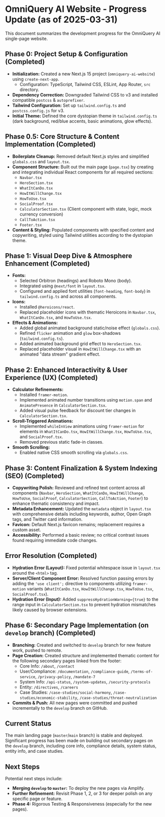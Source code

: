 # OmniQuery AI Website - Progress Update (as of 2025-03-31)

This document summarizes the development progress for the OmniQuery AI single-page website.

## Phase 0: Project Setup & Configuration (Completed)

*   **Initialization:** Created a new Next.js 15 project (`omniquery-ai-website`) using `create-next-app`.
    *   Configuration: TypeScript, Tailwind CSS, ESLint, App Router, `src` directory.
*   **Dependency Correction:** Downgraded Tailwind CSS to v3 and installed compatible `postcss` & `autoprefixer`.
*   **Tailwind Configuration:** Set up `tailwind.config.ts` and `postcss.config.js` for v3.
*   **Initial Theme:** Defined the core dystopian theme in `tailwind.config.ts` (dark background, red/blue accents, basic animations, glow effects).

## Phase 0.5: Core Structure & Content Implementation (Completed)

*   **Boilerplate Cleanup:** Removed default Next.js styles and simplified `globals.css` and `layout.tsx`.
*   **Component Structure:** Built out the main page (`page.tsx`) by creating and integrating individual React components for all required sections:
    *   `Navbar.tsx`
    *   `HeroSection.tsx`
    *   `WhatItCanDo.tsx`
    *   `HowItWillChange.tsx`
    *   `HowToUse.tsx`
    *   `SocialProof.tsx`
    *   `CalculatorSection.tsx` (Client component with state, logic, mock currency conversion)
    *   `CallToAction.tsx`
    *   `Footer.tsx`
*   **Content & Styling:** Populated components with specified content and copywriting, styled using Tailwind utilities according to the dystopian theme.

## Phase 1: Visual Deep Dive & Atmosphere Enhancement (Completed)

*   **Fonts:**
    *   Selected Orbitron (headings) and Roboto Mono (body).
    *   Integrated using `@next/font` in `layout.tsx`.
    *   Configured and applied font utilities (`font-heading`, `font-body`) in `tailwind.config.ts` and across all components.
*   **Icons:**
    *   Installed `@heroicons/react`.
    *   Replaced placeholder icons with thematic Heroicons in `Navbar.tsx`, `WhatItCanDo.tsx`, and `HowToUse.tsx`.
*   **Effects & Animations:**
    *   Added global animated background static/noise effect (`globals.css`).
    *   Refined `flicker` animation and `glow` box-shadows (`tailwind.config.ts`).
    *   Added animated background grid effect to `HeroSection.tsx`.
    *   Replaced placeholder visual in `HowItWillChange.tsx` with an animated "data stream" gradient effect.

## Phase 2: Enhanced Interactivity & User Experience (UX) (Completed)

*   **Calculator Refinements:**
    *   Installed `framer-motion`.
    *   Implemented animated number transitions using `motion.span` and `AnimatePresence` in `CalculatorSection.tsx`.
    *   Added visual pulse feedback for discount tier changes in `CalculatorSection.tsx`.
*   **Scroll-Triggered Animations:**
    *   Implemented `whileInView` animations using `framer-motion` for elements in `WhatItCanDo.tsx`, `HowItWillChange.tsx`, `HowToUse.tsx`, and `SocialProof.tsx`.
    *   Removed previous static fade-in classes.
*   **Smooth Scrolling:**
    *   Enabled native CSS smooth scrolling via `globals.css`.

## Phase 3: Content Finalization & System Indexing (SEO) (Completed)

*   **Copywriting Polish:** Reviewed and refined text content across all components (`Navbar`, `HeroSection`, `WhatItCanDo`, `HowItWillChange`, `HowToUse`, `SocialProof`, `CalculatorSection`, `CallToAction`, `Footer`) to enhance thematic consistency and impact.
*   **Metadata Enhancement:** Updated the `metadata` object in `layout.tsx` with comprehensive details including keywords, author, Open Graph tags, and Twitter card information.
*   **Favicon:** Default Next.js favicon remains; replacement requires a custom asset.
*   **Accessibility:** Performed a basic review; no critical contrast issues found requiring immediate code changes.

## Error Resolution (Completed)

*   **Hydration Error (Layout):** Fixed potential whitespace issue in `layout.tsx` around the `<html>` tag.
*   **Server/Client Component Error:** Resolved function passing errors by adding the `'use client';` directive to components utilizing `framer-motion` variants (`WhatItCanDo.tsx`, `HowItWillChange.tsx`, `HowToUse.tsx`, `SocialProof.tsx`).
*   **Hydration Error (Input):** Added `suppressHydrationWarning={true}` to the range input in `CalculatorSection.tsx` to prevent hydration mismatches likely caused by browser extensions.

## Phase 6: Secondary Page Implementation (on `develop` branch) (Completed)

*   **Branching:** Created and switched to `develop` branch for new feature work, pushed to remote.
*   **Page Creation:** Created structure and implemented thematic content for the following secondary pages linked from the footer:
    *   Core Info: `/about`, `/contact`
    *   User/Compliance: `/documentation`, `/compliance-guide`, `/terms-of-service`, `/privacy-policy`, `/mandate-7`
    *   System Info: `/api-status`, `/system-updates`, `/security-protocols`
    *   Entity: `/directives`, `/careers`
    *   Case Studies: `/case-studies/social-harmony`, `/case-studies/economic-stability`, `/case-studies/threat-neutralization`
*   **Commits & Push:** All new pages were committed and pushed incrementally to the `develop` branch on GitHub.

## Current Status

The main landing page (`master`/`main` branch) is stable and deployed. Significant progress has been made on building out secondary pages on the `develop` branch, including core info, compliance details, system status, entity info, and case studies.

## Next Steps

Potential next steps include:
*   **Merging `develop` to `master`:** To deploy the new pages via Amplify.
*   **Further Refinement:** Revisit Phase 1, 2, or 3 for deeper polish on any specific page or feature.
*   **Phase 4:** Rigorous Testing & Responsiveness (especially for the new pages).
